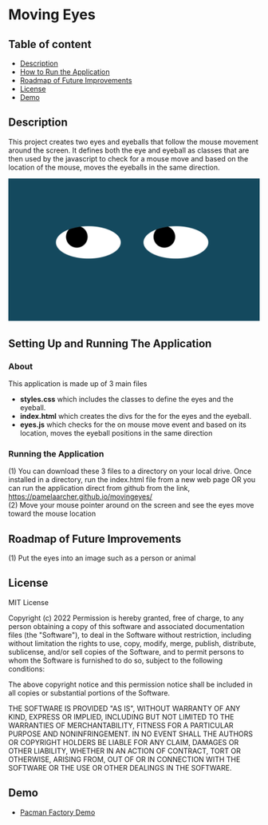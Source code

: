 # Moving Eyes

## Table of content

- [Description](#description)
- [How to Run the Application](#howtorun)
- [Roadmap of Future Improvements](#roadmap)
- [License](#license)
- [Demo](#demo)

## Description
This project creates two eyes and eyeballs that follow the mouse movement around the screen.  It defines both the eye and eyeball as classes that are then used by the javascript to check for a mouse move and based on the location of the mouse, moves the eyeballs in the same direction.

<img src="./Images/RovingEyes.png">

## Setting Up and Running The Application

### About
This application is made up of 3 main files
  - <b>styles.css</b> which includes the classes to define the eyes and the eyeball.
  - <b>index.html</b> which creates the divs for the for the eyes and the eyeball.  
  - <b>eyes.js</b> which checks for the on mouse move event and based on its location,  moves the eyeball positions in the same direction

### Running the Application
 (1) You can download these 3 files to a directory on your local drive.  Once installed in a directory, run the index.html file from a new web page OR you can run the application direct from github from the link, https://pamelaarcher.github.io/movingeyes/  <br />
 (2) Move your mouse pointer around on the screen and see the eyes move toward the mouse location
 
## Roadmap of Future Improvements
 (1) Put the eyes into an image such as a person or animal

## License

MIT License

Copyright (c) 2022
Permission is hereby granted, free of charge, to any person obtaining a copy of this software and associated documentation files (the "Software"), to deal in the Software without restriction, including without limitation the rights to use, copy, modify, merge, publish, distribute, sublicense, and/or sell copies of the Software, and to permit persons to whom the Software is furnished to do so, subject to the following conditions:

The above copyright notice and this permission notice shall be included in all copies or substantial portions of the Software.

THE SOFTWARE IS PROVIDED "AS IS", WITHOUT WARRANTY OF ANY KIND, EXPRESS OR IMPLIED, INCLUDING BUT NOT LIMITED TO THE WARRANTIES OF MERCHANTABILITY, FITNESS FOR A PARTICULAR PURPOSE AND NONINFRINGEMENT. IN NO EVENT SHALL THE AUTHORS OR COPYRIGHT HOLDERS BE LIABLE FOR ANY CLAIM, DAMAGES OR OTHER LIABILITY, WHETHER IN AN ACTION OF CONTRACT, TORT OR OTHERWISE, ARISING FROM, OUT OF OR IN CONNECTION WITH THE SOFTWARE OR THE USE OR OTHER DEALINGS IN THE SOFTWARE.


## Demo

* [Pacman Factory Demo](https://pamelaarcher.github.io/addpacmen)
